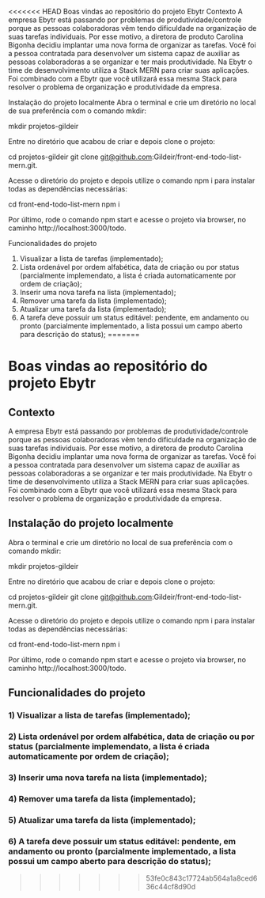 <<<<<<< HEAD
Boas vindas ao repositório do projeto Ebytr
Contexto
A empresa Ebytr está passando por problemas de produtividade/controle porque as pessoas colaboradoras vêm tendo dificuldade na organização de suas tarefas individuais. Por esse motivo, a diretora de produto Carolina Bigonha decidiu implantar uma nova forma de organizar as tarefas. Você foi a pessoa contratada para desenvolver um sistema capaz de auxiliar as pessoas colaboradoras a se organizar e ter mais produtividade. Na Ebytr o time de desenvolvimento utiliza a Stack MERN para criar suas aplicações. Foi combinado com a Ebytr que você utilizará essa mesma Stack para resolver o problema de organização e produtividade da empresa.

Instalação do projeto localmente
Abra o terminal e crie um diretório no local de sua preferência com o comando mkdir:

mkdir projetos-gildeir

Entre no diretório que acabou de criar e depois clone o projeto:

cd projetos-gildeir git clone git@github.com:Gildeir/front-end-todo-list-mern.git.

Acesse o diretório do projeto e depois utilize o comando npm i para instalar todas as dependências necessárias:

cd front-end-todo-list-mern npm i

Por último, rode o comando npm start e acesse o projeto via browser, no caminho http://localhost:3000/todo.

Funcionalidades do projeto
1) Visualizar a lista de tarefas (implementado);
2) Lista ordenável por ordem alfabética, data de criação ou por status (parcialmente implemendato, a lista é criada automaticamente por ordem de criação);
3) Inserir uma nova tarefa na lista (implementado);
4) Remover uma tarefa da lista (implementado);
5) Atualizar uma tarefa da lista (implementado);
6) A tarefa deve possuir um status editável: pendente, em andamento ou pronto (parcialmente implementado, a lista possui um campo aberto para descrição do status);
=======
# Boas vindas ao repositório do projeto Ebytr

## Contexto
A empresa Ebytr está passando por problemas de produtividade/controle porque as pessoas colaboradoras vêm tendo dificuldade na organização de suas tarefas individuais. Por esse motivo, a diretora de produto Carolina Bigonha decidiu implantar uma nova forma de organizar as tarefas.
Você foi a pessoa contratada para desenvolver um sistema capaz de auxiliar as pessoas colaboradoras a se organizar e ter mais produtividade.
Na Ebytr o time de desenvolvimento utiliza a Stack MERN para criar suas aplicações. Foi combinado com a Ebytr que você utilizará essa mesma Stack para resolver o problema de organização e produtividade da empresa.


## Instalação do projeto localmente

Abra o terminal e crie um diretório no local de sua preferência com o comando mkdir:
  
  mkdir projetos-gildeir
  
Entre no diretório que acabou de criar e depois clone o projeto:
  
  cd projetos-gildeir
  git clone git@github.com:Gildeir/front-end-todo-list-mern.git.
  
Acesse o diretório do projeto e depois utilize o comando npm i para instalar todas as dependências necessárias:

  cd front-end-todo-list-mern
  npm i
  
Por último, rode o comando npm start e acesse o projeto via browser, no caminho http://localhost:3000/todo.

## Funcionalidades do projeto
### 1) Visualizar a lista de tarefas (implementado);
### 2) Lista ordenável por ordem alfabética, data de criação ou por status (parcialmente implemendato, a lista é criada automaticamente por ordem de criação);
### 3) Inserir uma nova tarefa na lista (implementado);
### 4) Remover uma tarefa da lista (implementado);
### 5) Atualizar uma tarefa da lista (implementado);
### 6) A tarefa deve possuir um status editável: pendente, em andamento ou pronto (parcialmente implementado, a lista possui um campo aberto para descrição do status);
>>>>>>> 53fe0c843c17724ab564a1a8ced636c44cf8d90d
